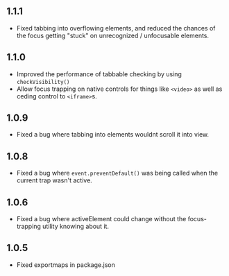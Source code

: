 ## 1.1.1

- Fixed tabbing into overflowing elements, and reduced the chances of the focus getting "stuck"
on unrecognized / unfocusable elements.

## 1.1.0

- Improved the performance of tabbable checking by using `checkVisibility()`
- Allow focus trapping on native controls for things like `<video>` as well as ceding control to `<iframe>`s.

## 1.0.9

- Fixed a bug where tabbing into elements wouldnt scroll it into view.

## 1.0.8

- Fixed a bug where `event.preventDefault()` was being called when the current trap wasn't active.

## 1.0.6

- Fixed a bug where activeElement could change without the focus-trapping utility knowing about it.

## 1.0.5

- Fixed exportmaps in package.json
